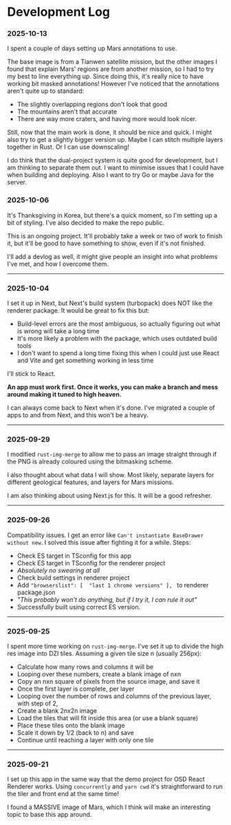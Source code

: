 # Development Log

### 2025-10-13

I spent a couple of days setting up Mars annotations to use.

The base image is from a Tianwen satellite mission, but the other images I found that explain Mars' regions are from another mission, so I had to try my best to line everything up.
Since doing this, it's really nice to have working bit masked annotations! However I've noticed that the annotations aren't quite up to standard:

- The slightly overlapping regions don't look that good
- The mountains aren't that accurate
- There are way more craters, and having more would look nicer.

Still, now that the main work is done, it should be nice and quick.
I might also try to get a slightly bigger version up. Maybe I can stitch multiple layers together in Rust. Or I can use downscaling!

I do think that the dual-project system is quite good for development, but I am thinking to separate them out. I want to minimise issues that I could have when building and deploying. Also I want to try Go or maybe Java for the server.

### 2025-10-06

It's Thanksgiving in Korea, but there's a quick moment, so I'm setting up a bit of styling. I've also decided to make the repo public.

This is an ongoing project. It'll probably take a week or two of work to finish it, but it'll be good to have something to show, even if it's not finished.

I'll add a devlog as well, it might give people an insight into what problems I've met, and how I overcome them.

---

### 2025-10-04

I set it up in Next, but Next's build system (turbopack) does NOT like the renderer package. It would be great to fix this but:

- Build-level errors are the most ambiguous, so actually figuring out what is wrong will take a long time
- It's more likely a problem with the package, which uses outdated build tools
- I don't want to spend a long time fixing this when I could just use React and Vite and get something working in less time

I'll stick to React.

**An app must work first. Once it works, you can make a branch and mess around making it tuned to high heaven.**

I can always come back to Next when it's done. I've migrated a couple of apps to and from Next, and this won't be a heavy.

---

### 2025-09-29

I modified `rust-img-merge` to allow me to pass an image straight through if the PNG is already coloured using the bitmasking scheme.

I also thought about what data I will show. Most likely, separate layers for different geological features, and layers for Mars missions.

I am also thinking about using Next.js for this. It will be a good refresher.

---

### 2025-09-26

Compatibility issues. I get an error like `Can't instantiate BaseDrawer without new`.
I solved this issue after fighting it for a while. Steps:

- Check ES target in TSconfig for this app
- Check ES target in TSconfig for the renderer project
- _Absolutely no swearing at all_
- Check build settings in renderer project
- Add `"browserslist": [  "last 1 chrome versions" ], ` to renderer package.json
- _"This probably won't do anything, but if I try it, I can rule it out"_
- Successfully built using correct ES version.

---

### 2025-09-25

I spent more time working on `rust-img-merge`. I've set it up to divide the high res image into DZI tiles.
Assuming a given tile size n (usually 256px):

- Calculate how many rows and columns it will be
- Looping over these numbers, create a blank image of nxn
- Copy an nxn square of pixels from the source image, and save it
- Once the first layer is complete, per layer
- Looping over the number of rows and columns of the previous layer, with step of 2,
- Create a blank 2nx2n image
- Load the tiles that will fit inside this area (or use a blank square)
- Place these tiles onto the blank image
- Scale it down by 1/2 (back to n) and save
- Continue until reaching a layer with only one tile

---

### 2025-09-21

I set up this app in the same way that the demo project for OSD React Renderer works.
Using `concurrently` and `yarn cwd` it's straightforward to run the tiler and front end at the same time!

I found a MASSIVE image of Mars, which I think will make an interesting topic to base this app around.
